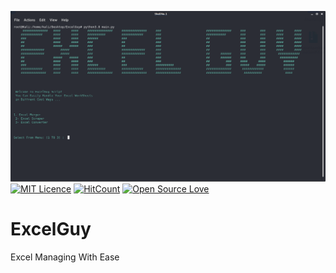 ![Header](ExcelGuyino.png)
[![MIT Licence](https://badges.frapsoft.com/os/mit/mit.svg?v=103)](https://opensource.org/licenses/mit-license.php)
[![HitCount](http://hits.dwyl.com/{username}/{project}.svg)](http://hits.dwyl.com/{username}/{project})
[![Open Source Love](https://badges.frapsoft.com/os/v3/open-source.svg?v=103)](https://github.com/ellerbrock/open-source-badges/)

# ExcelGuy

Excel Managing With Ease

